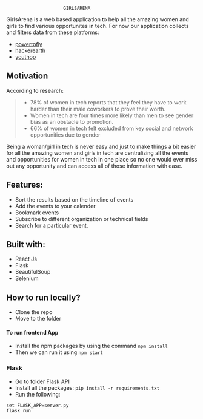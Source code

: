                          GIRLSARENA


GirlsArena is a web based application to help all the amazing women and girls to find various opportunites in tech. For now our application collects and filters data from these platforms:
- [powertofly](https://powertofly.com/events/)
- [hackerearth](https://www.hackerearth.com/challenges/?filters=competitive%2Chackathon%2Chiring%2Cuniversity)
- [youthop](https://www.youthop.com/browse)

## Motivation

According to research:

> - 78% of women in tech reports that they feel they have to work harder than their male coworkers to prove their worth. 
> - Women in tech are four times more likely than men to see gender bias as an obstacle to promotion.
> - 66% of women in tech felt excluded from key social and network opportunities due to gender

Being a woman/girl in tech is never easy and just to make things a bit easier for all the amazing women and girls in tech are centralizing all the events and opportunities for women in tech in one place so no one would ever miss out any opportunity and can access all of those information with ease.

## Features: 

- Sort the results based on the timeline of events
- Add the events to your calender
- Bookmark events
- Subscribe to different organization or technical fields
- Search for a particular event.



## Built with:
- React Js
- Flask
- BeautifulSoup
- Selenium

## How to run locally?

- Clone the repo
- Move to the folder

#### To run frontend App
- Install the npm packages by using the command `npm install`
- Then we can run it using `npm start`


### Flask
- Go to folder Flask API
- Install all the packages: `pip install -r requirements.txt`
- Run the following:
```python3
set FLASK_APP=server.py
flask run
